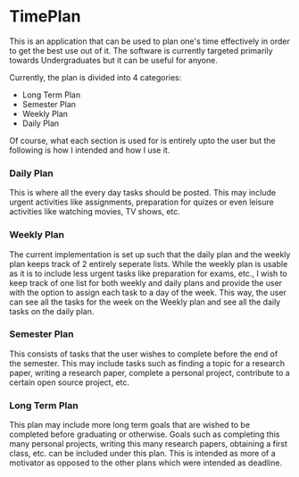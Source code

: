 # TimePlan
This is an application that can be used to plan one's time effectively in order to get the best use out of it. The software is currently targeted primarily towards Undergraduates but it can be useful for anyone.

Currently, the plan is divided into 4 categories:
* Long Term Plan
* Semester Plan
* Weekly Plan
* Daily Plan

Of course, what each section is used for is entirely upto the user but the following is how I intended and how I use it.

### Daily Plan
This is where all the every day tasks should be posted. This may include urgent activities like assignments, preparation for quizes or even leisure activities like watching movies, TV shows, etc.
### Weekly Plan
The current implementation is set up such that the daily plan and the weekly plan keeps track of 2 entirely seperate lists. While the weekly plan is usable as it is to include less urgent tasks like preparation for exams, etc., I wish to keep track of one list for both weekly and daily plans and provide the user with the option to assign each task to a day of the week. This way, the user can see all the tasks for the week on the Weekly plan and see all the daily tasks on the daily plan.
### Semester Plan
This consists of tasks that the user wishes to complete before the end of the semester. This may include tasks such as finding a topic for a research paper, writing a research paper, complete a personal project, contribute to a certain open source project, etc.
### Long Term Plan
This plan may include more long term goals that are wished to be completed before graduating or otherwise. Goals such as completing this many personal projects, writing this many research papers, obtaining a first class, etc. can be included under this plan. This is intended as more of a motivator as opposed to the other plans which were intended as deadline.
